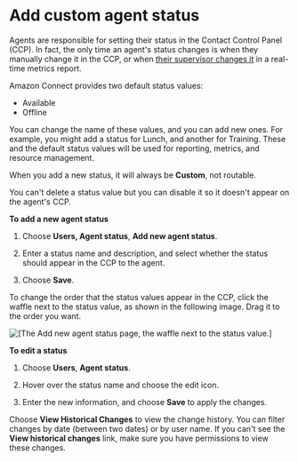 # Add custom agent status<a name="agent-custom"></a>

Agents are responsible for setting their status in the Contact Control Panel \(CCP\)\. In fact, the only time an agent's status changes is when they manually change it in the CCP, or when [their supervisor changes it](rtm-change-agent-activity-state.md) in a real\-time metrics report\. 

Amazon Connect provides two default status values: 
+ Available
+ Offline

You can change the name of these values, and you can add new ones\. For example, you might add a status for Lunch, and another for Training\. These and the default status values will be used for reporting, metrics, and resource management\. 

When you add a new status, it will always be **Custom**, not routable\. 

You can't delete a status value but you can disable it so it doesn't appear on the agent's CCP\.

**To add a new agent status**

1. Choose **Users, Agent status**, **Add new agent status**\.

1. Enter a status name and description, and select whether the status should appear in the CCP to the agent\.

1. Choose **Save**\.

To change the order that the status values appear in the CCP, click the waffle next to the status value, as shown in the following image\. Drag it to the order you want\. 

![\[The Add new agent status page, the waffle next to the status value.\]](http://docs.aws.amazon.com/connect/latest/adminguide/images/agent-status.png)

**To edit a status**

1. Choose **Users**, **Agent status**\.

1. Hover over the status name and choose the edit icon\.

1. Enter the new information, and choose **Save** to apply the changes\.

Choose **View Historical Changes** to view the change history\. You can filter changes by date \(between two dates\) or by user name\. If you can't see the **View historical changes** link, make sure you have permissions to view these changes\.